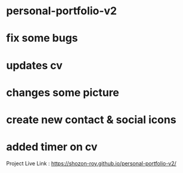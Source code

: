 # personal-portfolio-v2
# fix some bugs
# updates cv
# changes some picture
# create new contact & social icons
# added timer on cv
Project Live Link : https://shozon-roy.github.io/personal-portfolio-v2/


